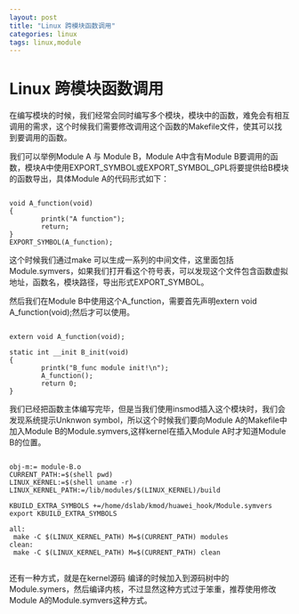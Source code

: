 ```yaml
---
layout: post
title: "Linux 跨模块函数调用"
categories: linux
tags: linux,module
---
```

Linux 跨模块函数调用
===================

在编写模块的时候，我们经常会同时编写多个模块，模块中的函数，难免会有相互调用的需求，这个时候我们需要修改调用这个函数的Makefile文件，使其可以找到要调用的函数。

我们可以举例Module A 与 Module B，Module A中含有Module B要调用的函数，模块A中使用EXPORT_SYMBOL或EXPORT_SYMBOL_GPL将要提供给B模块的函数导出，具体Module A的代码形式如下：

<pre><code>
void A_function(void)
{
        printk("A function");
        return;
}
EXPORT_SYMBOL(A_function);
</code></pre>

这个时候我们通过make 可以生成一系列的中间文件，这里面包括Module.symvers，如果我们打开看这个符号表，可以发现这个文件包含函数虚拟地址，函数名，模块路径，导出形式EXPORT_SYMBOL。

然后我们在Module B中使用这个A_function，需要首先声明extern void A_function(void);然后才可以使用。

<pre><code>
extern void A_function(void);
 
static int __init B_init(void)
{
        printk("B_func module init!\n");
        A_function();
        return 0;
}
</code></pre>

我们已经把函数主体编写完毕，但是当我们使用insmod插入这个模块时，我们会发现系统提示Unknwon symbol，所以这个时候我们要向Module A的Makefile中加入Module B的Module.symvers,这样kernel在插入Module A时才知道Module B的位置。

<pre><code>
obj-m:= module-B.o
CURRENT_PATH:=$(shell pwd)
LINUX_KERNEL:=$(shell uname -r)
LINUX_KERNEL_PATH:=/lib/modules/$(LINUX_KERNEL)/build
 
KBUILD_EXTRA_SYMBOLS +=/home/dslab/kmod/huawei_hook/Module.symvers
export KBUILD_EXTRA_SYMBOLS
 
all:
 make -C $(LINUX_KERNEL_PATH) M=$(CURRENT_PATH) modules
clean:
 make -C $(LINUX_KERNEL_PATH) M=$(CURRENT_PATH) clean
 </code></pre>
 
还有一种方式，就是在kernel源码 编译的时候加入到源码树中的Module.symers，然后编译内核，不过显然这种方式过于笨重，推荐使用修改Module A的Module.symvers这种方式。